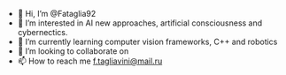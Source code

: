 - 👋 Hi, I’m @Fataglia92
- 👀 I’m interested in AI new approaches, artificial consciousness and cybernectics.
- 🌱 I’m currently learning computer vision frameworks, C++ and robotics 
- 💞️ I’m looking to collaborate on 
- 📫 How to reach me f.tagliavini@mail.ru

<!---
Fataglia92/Fataglia92 is a ✨ special ✨ repository because its `README.md` (this file) appears on your GitHub profile.
You can click the Preview link to take a look at your changes.
--->

